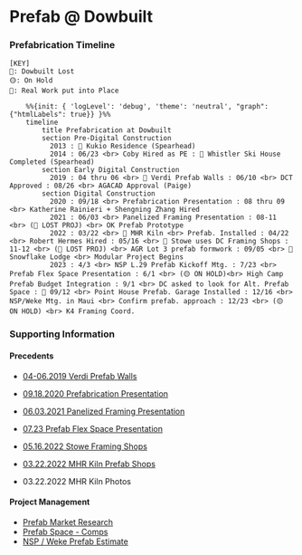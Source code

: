 # Prefab @ Dowbuilt



### Prefabrication Timeline

```
[KEY]
🔴: Dowbuilt Lost
🟡: On Hold
💎: Real Work put into Place
```



```mermaid
    %%{init: { 'logLevel': 'debug', 'theme': 'neutral', "graph": {"htmlLabels": true}} }%%
    timeline
        title Prefabrication at Dowbuilt
        section Pre-Digital Construction
          2013 : 💎 Kukio Residence (Spearhead)
          2014 : 06/23 <br> Coby Hired as PE : 💎 Whistler Ski House Completed (Spearhead)
        section Early Digital Construction
          2019 : 04 thru 06 <br> 💎 Verdi Prefab Walls : 06/10 <br> DCT Approved : 08/26 <br> AGACAD Approval (Paige)
        section Digital Construction
          2020 : 09/18 <br> Prefabrication Presentation : 08 thru 09 <br> Katherine Rainieri + Shengning Zhang Hired
          2021 : 06/03 <br> Panelized Framing Presentation : 08-11 <br> (🔴 LOST PROJ) <br> OK Prefab Prototype
          2022 : 03/22 <br> 💎 MHR Kiln <br> Prefab. Installed : 04/22 <br> Robert Hermes Hired : 05/16 <br> 💎 Stowe uses DC Framing Shops : 11-12 <br> (🔴 LOST PROJ) <br> AGR Lot 3 prefab formwork : 09/05 <br> 💎 Snowflake Lodge <br> Modular Project Begins
          2023 : 4/3 <br> NSP L.29 Prefab Kickoff Mtg. : 7/23 <br> Prefab Flex Space Presentation : 6/1 <br> (🟡 ON HOLD)<br> High Camp Prefab Budget Integration : 9/1 <br> DC asked to look for Alt. Prefab Space : 💎 09/12 <br> Point House Prefab. Garage Installed : 12/16 <br> NSP/Weke Mtg. in Maui <br> Confirm prefab. approach : 12/23 <br> (🟡 ON HOLD) <br> K4 Framing Coord.
```

### Supporting Information

#### Precedents

- [04-06.2019 Verdi Prefab Walls](https://dowbuilt.egnyte.com/fl/yWNxDFkDzz)

- [09.18.2020 Prefabrication Presentation](https://docs.google.com/presentation/d/e/2PACX-1vSCiGv2cSQZE_HZJTHMKqD6QY7Bdx8pnNXrerADCyaJa7ZPNiaVfUKWhxYN7uW8jFlK0BERANA2c1Wt/pub?start=false&loop=false&delayms=3000)
- [06.03.2021 Panelized Framing Presentation](https://docs.google.com/presentation/d/e/2PACX-1vQJm_MYot9-AIkfohYMoEllTvqrpg-mqz7xhJEazROQm3UL1f5LnB6rio15Ubrk4SJPEhvv3WK6WiGi/pub?start=false&loop=false&delayms=3000)
- [07.23 Prefab Flex Space Presentation](https://docs.google.com/presentation/d/e/2PACX-1vTlTRJgbC-djhnJXEnexEnxZNj2I8S0RA3UAgHeCk6yHVYKId81kfogSByqADG4e_nKyRdd-tRRWMCo/pub?start=false&loop=false&delayms=3000)
- [05.16.2022 Stowe Framing Shops](https://dowbuilt.egnyte.com/fl/dSHuSCnoOJ)
- [03.22.2022 MHR Kiln Prefab Shops](https://dowbuilt.egnyte.com/dl/JPJRNWknLz)
- 03.22.2022 MHR Kiln Photos 

#### Project Management		

- [Prefab Market Research](https://app.smartsheet.com/b/publish?EQBCT=31699345e756493680f8ed3340d139c6)
- [Prefab Space - Comps](https://app.smartsheet.com/b/publish?EQBCT=e6889654a2e04d249e142ab59a9b8afd)
- [NSP / Weke Prefab Estimate](https://app.smartsheet.com/sheets/FfwXhVW6q6wVPpvcQrQ2p5X7PpWhRH5f9H94W821)

